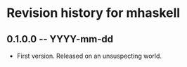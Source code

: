 # Revision history for mhaskell

## 0.1.0.0 -- YYYY-mm-dd

* First version. Released on an unsuspecting world.

